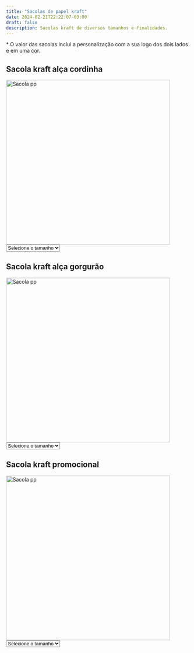 ```yaml
---
title: "Sacolas de papel kraft"
date: 2024-02-21T22:22:07-03:00
draft: false
description: Sacolas kraft de diversos tamanhos e finalidades.
---
```


<p>* O valor das sacolas inclui a personalização com a sua logo dos dois lados e em uma cor.</p>

## Sacola kraft alça cordinha

<img src="/img/products/kraft-cordinha.jpeg" alt="Sacola pp" title="Sacola pp" style="width: 450px; height: auto;">

<select id="tamanho1" onchange="mostrarPreco1()">
  <option value="" selected>Selecione o tamanho</option>
  <option value="pp">PP (22x23x10cm)</option>
  <option value="p">P (32x23x10cm)</option>
  <option value="m">M (35x29x11cm)</option>
  <option value="g">G (42x35x12cm)</option>
</select>

<div id="preco1"></div>

<script>
  function mostrarPreco1() {
    var tamanhoSelecionado1 = document.getElementById("tamanho1").value;
    var preco1;

    switch (tamanhoSelecionado1) {
      case "pp":
        preco1 = "1000 unidades R$ 2,99<br>" +
                "500 unidades R$ 3,29<br>" +
                "300 unidades R$ 3,59<br>" +
                "200 unidades R$ 3,75";
        break;
      case "p":
        preco1 = "1000 unidades R$ 3,05<br>" +
                "500 unidades R$ 3,44<br>" +
                "300 unidades R$ 3,64<br>" +
                "200 unidades R$ 3,78";
        break;
      case "m":
        preco1 = "1000 unidades R$ 3,38<br>" +
                "500 unidades R$ 3,64<br>" +
                "300 unidades R$ 3,84<br>" +
                "200 unidades R$ 3,99";
        break;
      case "g":
        preco1 = "1000 unidades R$ 3,77<br>" +
                "500 unidades R$ 3,99<br>" +
                "300 unidades R$ 4,17<br>" +
                "200 unidades R$ 4,53";
        break;
      default:
        preco1 = "";
    }

    document.getElementById("preco1").innerHTML = preco1;
  }
</script>

## Sacola kraft alça gorgurão

<img src="/img/products/kraft-gorgurao.jpeg" alt="Sacola pp" title="Sacola pp" style="width: 450px; height: auto;">

<select id="tamanho2" onchange="mostrarPreco2()">
  <option value="" selected>Selecione o tamanho</option>
  <option value="pp">PP (22x23x10cm)</option>
  <option value="p">P (32x23x10cm)</option>
  <option value="m">M (35x29x11cm)</option>
  <option value="g">G (42x35x12cm)</option>
</select>

<div id="preco2"></div>

<script>
  function mostrarPreco2() {
    var tamanhoSelecionado2 = document.getElementById("tamanho2").value;
    var preco2;

    switch (tamanhoSelecionado2) {
      case "pp":
        preco2 = "1000 unidades R$ 2,99<br>" +
                "500 unidades R$ 3,29<br>" +
                "300 unidades R$ 3,59<br>" +
                "200 unidades R$ 3,75";
        break;
      case "p":
        preco2 = "1000 unidades R$ 3,05<br>" +
                "500 unidades R$ 3,44<br>" +
                "300 unidades R$ 3,64<br>" +
                "200 unidades R$ 3,78";
        break;
      case "m":
        preco2 = "1000 unidades R$ 3,38<br>" +
                "500 unidades R$ 3,64<br>" +
                "300 unidades R$ 3,84<br>" +
                "200 unidades R$ 3,99";
        break;
      case "g":
        preco2 = "1000 unidades R$ 3,77<br>" +
                "500 unidades R$ 3,99<br>" +
                "300 unidades R$ 4,17<br>" +
                "200 unidades R$ 4,53";
        break;
      default:
        preco2 = "";
    }

    document.getElementById("preco2").innerHTML = preco2;
  }
</script>


## Sacola kraft promocional

<img src="/img/products/kraft-promo.jpeg" alt="Sacola pp" title="Sacola pp" style="width: 450px; height: auto;">

<select id="tamanho4" onchange="mostrarPreco4()">
  <option value="" selected>Selecione o tamanho</option>
  <option value="p">P (18x23x11cm)</option>
  <option value="m">M (24x32x11,5cm)</option>
  <option value="g">G (31x39x13,5cm)</option>
</select>

<div id="preco4"></div>

<script>
  function mostrarPreco4() {
    var tamanhoSelecionado4 = document.getElementById("tamanho4").value;
    var preco4;

    switch (tamanhoSelecionado4) {
      case "p":
        preco4 = "1000 unidades R$ 1,47<br>" +
                "500 unidades R$ 1,57<br>" +
                "300 unidades R$ 1,67<br>" +
                "200 unidades R$ 1,87";
        break;
      case "m":
        preco4 = "1000 unidades R$ 1,55<br>" +
                "500 unidades R$ 1,65<br>" +
                "300 unidades R$ 1,75<br>" +
                "200 unidades R$ 1,95";
        break;
      case "g":
        preco4 = "1000 unidades R$ 1,65<br>" +
                "500 unidades R$ 1,75<br>" +
                "300 unidades R$ 1,85<br>" +
                "200 unidades R$ 2,05";
        break;
      default:
        preco4 = "";
    }

    document.getElementById("preco4").innerHTML = preco4;
  }
</script>